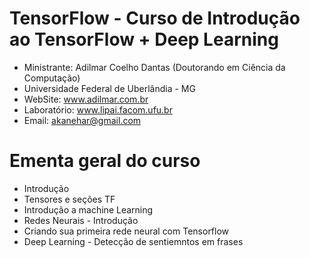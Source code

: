# TensorFlow - Curso de Introdução ao TensorFlow + Deep Learning

- Ministrante: Adilmar Coelho Dantas (Doutorando em Ciência da Computação)
- Universidade Federal de Uberlândia - MG
- WebSite: www.adilmar.com.br
- Laboratório: www.lipai.facom.ufu.br
- Email: akanehar@gmail.com

# Ementa geral do curso 

- Introdução
- Tensores e seções TF
- Introdução a machine Learning
- Redes Neurais - Introdução
- Criando sua primeira rede neural com Tensorflow
- Deep Learning - Detecção de sentiemntos em frases

